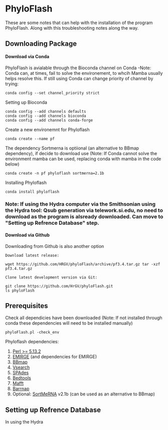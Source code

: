 # PhyloFlash 
These are some notes that can help with the installation of the program PhyloFlash. Along with this troubleshooting notes along the way. 

## Downloading Package  

#### Download via Conda

PhyloFlash is avialable through the Bioconda channel on Conda -Note: Conda can, at times, fail to solve the environement, to whcih Mamba usually helps resolve this. If still using Conda can change priority of channel by trying:
	
```
conda config --set channel_priority strict 
```

Setting up Bioconda 

```
conda config --add channels defaults
conda config --add channels bioconda
conda config --add channels conda-forge
```

Create a new environemnt for Phyloflash 

```
conda create --name pf
```

The dependency Sortmerna is optiional (an alternative to BBmap dependency), if decide to download use (Note: If Conda cannot solve the environment mamba can be used, replacing conda with mamba in the code below)

```
conda create -n pf phyloflash sortmerna=2.1b
```

Installing Phyloflash

```
conda install phyloflash 
```

### Note: If using the Hydra computer via the Smithsonian using the Hydra tool: Qsub generation via telework.si.edu, no need to download as the program is alsready downloaded. Can move to "Setting up Refrence Database" step. 

#### Download via Github

Downloading from Github is also another option

	Download latest release:
```
wget https://github.com/HRGV/phyloFlash/archive/pf3.4.tar.gz tar -xzf pf3.4.tar.gz
```

	Clone latest development version via Git:
```
git clone https://github.com/HrGV/phyloFlash.git
ls phyloFlash
```

## Prerequisites

Check all dependicies have been downloaded (Note: If not installed through conda these dependencies will need to be installed manually)

```
phyloFlash.pl -check_env
```

Phyloflash dependencies: 
1. [Perl >= 5.13.2](http://www.perl.org/get.html)
2. [EMIRGE](https://github.com/csmiller/EMIRGE)  (and dependencies for EMIRGE)
3. [BBmap](http://sourceforge.net/projects/bbmap/)
4. [Vsearch](https://github.com/torognes/vsearch)
5.  [SPAdes](http://bioinf.spbau.ru/spades)
6. [Bedtools](https://github.com/arq5x/bedtools2)
7. [Mafft](http://mafft.cbrc.jp/alignment/software/)
8. [Barrnap](https://github.com/tseemann/barrnap)
9. Optional: [SortMeRNA](https://github.com/biocore/sortmerna) v2.1b (can be used as an alternative to BBmap)

## Setting up Refrence Database

In using the Hydra 


